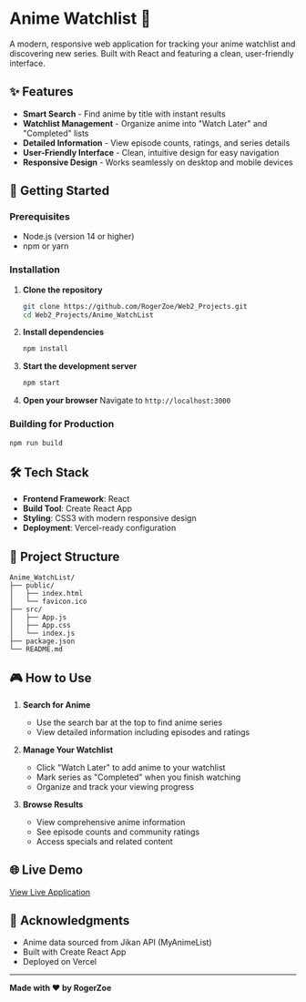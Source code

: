 # Anime Watchlist 🎌

A modern, responsive web application for tracking your anime watchlist and discovering new series. Built with React and featuring a clean, user-friendly interface.

## ✨ Features

- **Smart Search** - Find anime by title with instant results
- **Watchlist Management** - Organize anime into "Watch Later" and "Completed" lists
- **Detailed Information** - View episode counts, ratings, and series details
- **User-Friendly Interface** - Clean, intuitive design for easy navigation
- **Responsive Design** - Works seamlessly on desktop and mobile devices

## 🚀 Getting Started

### Prerequisites
- Node.js (version 14 or higher)
- npm or yarn

### Installation

1. **Clone the repository**
   ```bash
   git clone https://github.com/RogerZoe/Web2_Projects.git
   cd Web2_Projects/Anime_WatchList
   ```

2. **Install dependencies**
   ```bash
   npm install
   ```

3. **Start the development server**
   ```bash
   npm start
   ```

4. **Open your browser**
   Navigate to `http://localhost:3000`

### Building for Production

```bash
npm run build
```

## 🛠️ Tech Stack

- **Frontend Framework**: React
- **Build Tool**: Create React App
- **Styling**: CSS3 with modern responsive design
- **Deployment**: Vercel-ready configuration

## 📁 Project Structure

```
Anime_WatchList/
├── public/
│   ├── index.html
│   └── favicon.ico
├── src/
│   ├── App.js
│   ├── App.css
│   └── index.js
├── package.json
└── README.md
```

## 🎮 How to Use

1. **Search for Anime**
   - Use the search bar at the top to find anime series
   - View detailed information including episodes and ratings

2. **Manage Your Watchlist**
   - Click "Watch Later" to add anime to your watchlist
   - Mark series as "Completed" when you finish watching
   - Organize and track your viewing progress

3. **Browse Results**
   - View comprehensive anime information
   - See episode counts and community ratings
   - Access specials and related content

## 🌐 Live Demo

[View Live Application](https://anime-watchlist-blue.vercel.app/)



## 🙏 Acknowledgments

- Anime data sourced from Jikan API (MyAnimeList)
- Built with Create React App
- Deployed on Vercel

---

**Made with ❤️ by RogerZoe**
